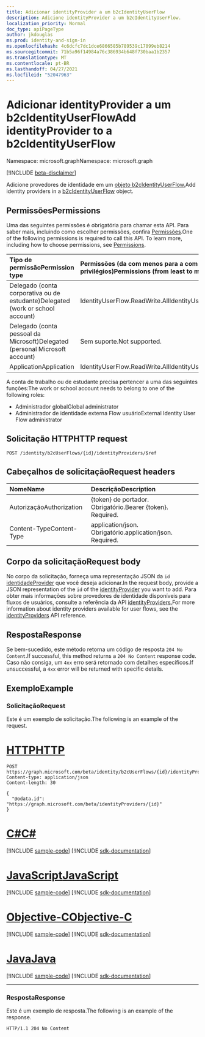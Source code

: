 ```yaml
---
title: Adicionar identityProvider a um b2cIdentityUserFlow
description: Adicione identityProvider a um b2cIdentityUserFlow.
localization_priority: Normal
doc_type: apiPageType
author: jkdouglas
ms.prod: identity-and-sign-in
ms.openlocfilehash: 4c6dcfc7dc1dce6866585b789539c17099eb8214
ms.sourcegitcommit: 71b5a96f14984a76c386934b648f730baa1b2357
ms.translationtype: MT
ms.contentlocale: pt-BR
ms.lasthandoff: 04/27/2021
ms.locfileid: "52047963"
---
```

# <a name="add-identityprovider-to-a-b2cidentityuserflow"></a><span data-ttu-id="a0e78-103">Adicionar identityProvider a um b2cIdentityUserFlow</span><span class="sxs-lookup"><span data-stu-id="a0e78-103">Add identityProvider to a b2cIdentityUserFlow</span></span>

<span data-ttu-id="a0e78-104">Namespace: microsoft.graph</span><span class="sxs-lookup"><span data-stu-id="a0e78-104">Namespace: microsoft.graph</span></span>

[!INCLUDE [beta-disclaimer](../../includes/beta-disclaimer.md)]

<span data-ttu-id="a0e78-105">Adicione provedores de identidade em um [objeto b2cIdentityUserFlow.](../resources/b2cidentityuserflow.md)</span><span class="sxs-lookup"><span data-stu-id="a0e78-105">Add identity providers in a [b2cIdentityUserFlow](../resources/b2cidentityuserflow.md) object.</span></span>

## <a name="permissions"></a><span data-ttu-id="a0e78-106">Permissões</span><span class="sxs-lookup"><span data-stu-id="a0e78-106">Permissions</span></span>

<span data-ttu-id="a0e78-p101">Uma das seguintes permissões é obrigatória para chamar esta API. Para saber mais, incluindo como escolher permissões, confira [Permissões](/graph/permissions-reference).</span><span class="sxs-lookup"><span data-stu-id="a0e78-p101">One of the following permissions is required to call this API. To learn more, including how to choose permissions, see [Permissions](/graph/permissions-reference).</span></span>

|<span data-ttu-id="a0e78-109">Tipo de permissão</span><span class="sxs-lookup"><span data-stu-id="a0e78-109">Permission type</span></span>      | <span data-ttu-id="a0e78-110">Permissões (da com menos para a com mais privilégios)</span><span class="sxs-lookup"><span data-stu-id="a0e78-110">Permissions (from least to most privileged)</span></span>              |
|:--------------------|:---------------------------------------------------------|
|<span data-ttu-id="a0e78-111">Delegado (conta corporativa ou de estudante)</span><span class="sxs-lookup"><span data-stu-id="a0e78-111">Delegated (work or school account)</span></span>|<span data-ttu-id="a0e78-112">IdentityUserFlow.ReadWrite.All</span><span class="sxs-lookup"><span data-stu-id="a0e78-112">IdentityUserFlow.ReadWrite.All</span></span>|
|<span data-ttu-id="a0e78-113">Delegado (conta pessoal da Microsoft)</span><span class="sxs-lookup"><span data-stu-id="a0e78-113">Delegated (personal Microsoft account)</span></span>| <span data-ttu-id="a0e78-114">Sem suporte.</span><span class="sxs-lookup"><span data-stu-id="a0e78-114">Not supported.</span></span>|
|<span data-ttu-id="a0e78-115">Application</span><span class="sxs-lookup"><span data-stu-id="a0e78-115">Application</span></span>| <span data-ttu-id="a0e78-116">IdentityUserFlow.ReadWrite.All</span><span class="sxs-lookup"><span data-stu-id="a0e78-116">IdentityUserFlow.ReadWrite.All</span></span>|

<span data-ttu-id="a0e78-117">A conta de trabalho ou de estudante precisa pertencer a uma das seguintes funções:</span><span class="sxs-lookup"><span data-stu-id="a0e78-117">The work or school account needs to belong to one of the following roles:</span></span>

* <span data-ttu-id="a0e78-118">Administrador global</span><span class="sxs-lookup"><span data-stu-id="a0e78-118">Global administrator</span></span>
* <span data-ttu-id="a0e78-119">Administrador de identidade externa Flow usuário</span><span class="sxs-lookup"><span data-stu-id="a0e78-119">External Identity User Flow administrator</span></span>

## <a name="http-request"></a><span data-ttu-id="a0e78-120">Solicitação HTTP</span><span class="sxs-lookup"><span data-stu-id="a0e78-120">HTTP request</span></span>

<!-- { "blockType": "ignored" } -->

```http
POST /identity/b2cUserFlows/{id}/identityProviders/$ref
```

## <a name="request-headers"></a><span data-ttu-id="a0e78-121">Cabeçalhos de solicitação</span><span class="sxs-lookup"><span data-stu-id="a0e78-121">Request headers</span></span>

|<span data-ttu-id="a0e78-122">Nome</span><span class="sxs-lookup"><span data-stu-id="a0e78-122">Name</span></span>|<span data-ttu-id="a0e78-123">Descrição</span><span class="sxs-lookup"><span data-stu-id="a0e78-123">Description</span></span>|
|:---------------|:----------|
|<span data-ttu-id="a0e78-124">Autorização</span><span class="sxs-lookup"><span data-stu-id="a0e78-124">Authorization</span></span>|<span data-ttu-id="a0e78-p102">{token} de portador. Obrigatório.</span><span class="sxs-lookup"><span data-stu-id="a0e78-p102">Bearer {token}. Required.</span></span>|
|<span data-ttu-id="a0e78-127">Content-Type</span><span class="sxs-lookup"><span data-stu-id="a0e78-127">Content-Type</span></span>|<span data-ttu-id="a0e78-p103">application/json. Obrigatório.</span><span class="sxs-lookup"><span data-stu-id="a0e78-p103">application/json. Required.</span></span>|

## <a name="request-body"></a><span data-ttu-id="a0e78-130">Corpo da solicitação</span><span class="sxs-lookup"><span data-stu-id="a0e78-130">Request body</span></span>

<span data-ttu-id="a0e78-131">No corpo da solicitação, forneça uma representação JSON da `id` [identidadeProvider](../resources/identityprovider.md) que você deseja adicionar.</span><span class="sxs-lookup"><span data-stu-id="a0e78-131">In the request body, provide a JSON representation of the `id` of the [identityProvider](../resources/identityprovider.md) you want to add.</span></span> <span data-ttu-id="a0e78-132">Para obter mais informações sobre provedores de identidade disponíveis para fluxos de usuários, consulte a referência da API [identityProviders.](../resources/identityprovider.md)</span><span class="sxs-lookup"><span data-stu-id="a0e78-132">For more information about identity providers available for user flows, see the [identityProviders](../resources/identityprovider.md) API reference.</span></span>

## <a name="response"></a><span data-ttu-id="a0e78-133">Resposta</span><span class="sxs-lookup"><span data-stu-id="a0e78-133">Response</span></span>

<span data-ttu-id="a0e78-134">Se bem-sucedido, este método retorna um código de resposta `204 No Content`.</span><span class="sxs-lookup"><span data-stu-id="a0e78-134">If successful, this method returns a `204 No Content` response code.</span></span> <span data-ttu-id="a0e78-135">Caso não consiga, um `4xx` erro será retornado com detalhes específicos.</span><span class="sxs-lookup"><span data-stu-id="a0e78-135">If unsuccessful, a `4xx` error will be returned with specific details.</span></span>

## <a name="example"></a><span data-ttu-id="a0e78-136">Exemplo</span><span class="sxs-lookup"><span data-stu-id="a0e78-136">Example</span></span>

### <a name="request"></a><span data-ttu-id="a0e78-137">Solicitação</span><span class="sxs-lookup"><span data-stu-id="a0e78-137">Request</span></span>

<span data-ttu-id="a0e78-138">Este é um exemplo de solicitação.</span><span class="sxs-lookup"><span data-stu-id="a0e78-138">The following is an example of the request.</span></span>


# <a name="http"></a>[<span data-ttu-id="a0e78-139">HTTP</span><span class="sxs-lookup"><span data-stu-id="a0e78-139">HTTP</span></span>](#tab/http)
<!-- {
  "blockType": "request",
  "name": "update_b2cuserflows_identityprovider"
}
-->

``` http
POST https://graph.microsoft.com/beta/identity/b2cUserFlows/{id}/identityProviders/$ref
Content-type: application/json
Content-length: 30

{
  "@odata.id": "https://graph.microsoft.com/beta/identityProviders/{id}"
}
```
# <a name="c"></a>[<span data-ttu-id="a0e78-140">C#</span><span class="sxs-lookup"><span data-stu-id="a0e78-140">C#</span></span>](#tab/csharp)
[!INCLUDE [sample-code](../includes/snippets/csharp/update-b2cuserflows-identityprovider-csharp-snippets.md)]
[!INCLUDE [sdk-documentation](../includes/snippets/snippets-sdk-documentation-link.md)]

# <a name="javascript"></a>[<span data-ttu-id="a0e78-141">JavaScript</span><span class="sxs-lookup"><span data-stu-id="a0e78-141">JavaScript</span></span>](#tab/javascript)
[!INCLUDE [sample-code](../includes/snippets/javascript/update-b2cuserflows-identityprovider-javascript-snippets.md)]
[!INCLUDE [sdk-documentation](../includes/snippets/snippets-sdk-documentation-link.md)]

# <a name="objective-c"></a>[<span data-ttu-id="a0e78-142">Objective-C</span><span class="sxs-lookup"><span data-stu-id="a0e78-142">Objective-C</span></span>](#tab/objc)
[!INCLUDE [sample-code](../includes/snippets/objc/update-b2cuserflows-identityprovider-objc-snippets.md)]
[!INCLUDE [sdk-documentation](../includes/snippets/snippets-sdk-documentation-link.md)]

# <a name="java"></a>[<span data-ttu-id="a0e78-143">Java</span><span class="sxs-lookup"><span data-stu-id="a0e78-143">Java</span></span>](#tab/java)
[!INCLUDE [sample-code](../includes/snippets/java/update-b2cuserflows-identityprovider-java-snippets.md)]
[!INCLUDE [sdk-documentation](../includes/snippets/snippets-sdk-documentation-link.md)]

---


### <a name="response"></a><span data-ttu-id="a0e78-144">Resposta</span><span class="sxs-lookup"><span data-stu-id="a0e78-144">Response</span></span>

<span data-ttu-id="a0e78-145">Este é um exemplo de resposta.</span><span class="sxs-lookup"><span data-stu-id="a0e78-145">The following is an example of the response.</span></span>

<!-- {
  "blockType": "response",
  "truncated": true
} -->

```http
HTTP/1.1 204 No Content
```

